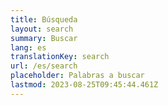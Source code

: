 ```yaml
---
title: Búsqueda
layout: search
summary: Buscar
lang: es
translationKey: search
url: /es/search
placeholder: Palabras a buscar
lastmod: 2023-08-25T09:45:44.461Z
---
```

